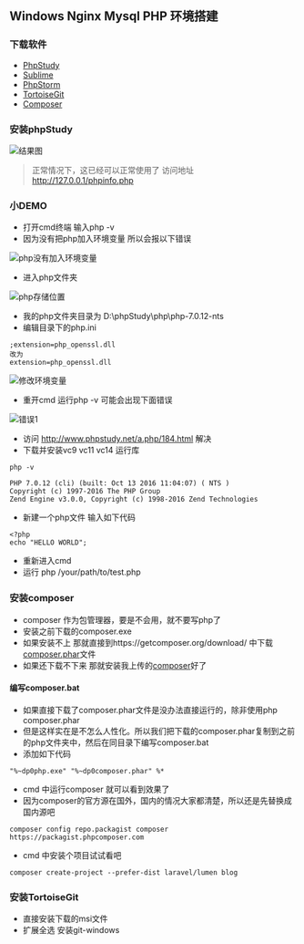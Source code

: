 ## Windows Nginx Mysql PHP 环境搭建
### 下载软件
* [PhpStudy](http://www.phpstudy.net/)
* [Sublime](https://www.sublimetext.com/3)
* [PhpStorm](http://www.jetbrains.com/phpstorm/)
* [TortoiseGit](https://tortoisegit.org/)
* [Composer](https://getcomposer.org/Composer-Setup.exe)

### 安装phpStudy
![结果图](http://7xrqhy.com1.z0.glb.clouddn.com/note_phpstydy_run.png)
> 正常情况下，这已经可以正常使用了
> 访问地址 http://127.0.0.1/phpinfo.php

### 小DEMO
* 打开cmd终端 输入php -v
* 因为没有把php加入环境变量 所以会报以下错误

![php没有加入环境变量](http://7xrqhy.com1.z0.glb.clouddn.com/note_no_php_envirement.png)

* 进入php文件夹 

![php存储位置](http://7xrqhy.com1.z0.glb.clouddn.com/note_php_path.png)

* 我的php文件夹目录为 D:\phpStudy\php\php-7.0.12-nts
* 编辑目录下的php.ini
~~~
;extension=php_openssl.dll
改为
extension=php_openssl.dll
~~~

![修改环境变量](http://7xrqhy.com1.z0.glb.clouddn.com/note_path.png)

* 重开cmd 运行php -v 可能会出现下面错误

![错误1](http://7xrqhy.com1.z0.glb.clouddn.com/note_error_1.png)

* 访问 http://www.phpstudy.net/a.php/184.html 解决
* 下载并安装vc9 vc11 vc14 运行库

~~~
php -v

PHP 7.0.12 (cli) (built: Oct 13 2016 11:04:07) ( NTS )
Copyright (c) 1997-2016 The PHP Group
Zend Engine v3.0.0, Copyright (c) 1998-2016 Zend Technologies
~~~

* 新建一个php文件 输入如下代码

~~~
<?php
echo "HELLO WORLD";
~~~

* 重新进入cmd
* 运行 php /your/path/to/test.php

### 安装composer
* composer 作为包管理器，要是不会用，就不要写php了
* 安装之前下载的composer.exe
* 如果安装不上 那就直接到https://getcomposer.org/download/ 中下载[composer.phar](https://getcomposer.org/download/1.3.1/composer.phar)文件
* 如果还下载不下来 那就安装我上传的[composer](http://7xrqhy.com1.z0.glb.clouddn.com/composer.phar)好了

#### 编写composer.bat
* 如果直接下载了composer.phar文件是没办法直接运行的，除非使用php composer.phar
* 但是这样实在是不怎么人性化。所以我们把下载的composer.phar复制到之前的php文件夹中，然后在同目录下编写composer.bat
* 添加如下代码
~~~
"%~dp0php.exe" "%~dp0composer.phar" %*
~~~
* cmd 中运行composer 就可以看到效果了
* 因为composer的官方源在国外，国内的情况大家都清楚，所以还是先替换成国内源吧
~~~
composer config repo.packagist composer https://packagist.phpcomposer.com
~~~
* cmd 中安装个项目试试看吧
~~~
composer create-project --prefer-dist laravel/lumen blog
~~~

### 安装TortoiseGit
* 直接安装下载的msi文件
* 扩展全选 安装git-windows

